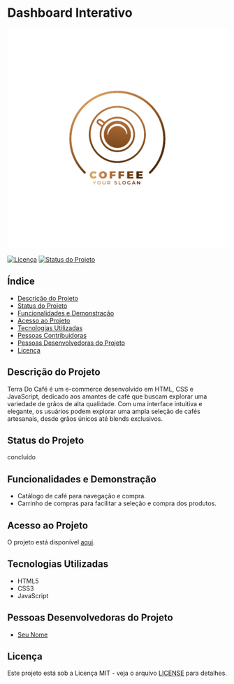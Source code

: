 # Dashboard Interativo

![eccomerce](<imagens/logo/coffe%20(1).png>)

[![Licença](https://img.shields.io/badge/Licença-MIT-blue.svg)](https://opensource.org/licenses/MIT)
[![Status do Projeto](<![Status](https://img.shields.io/badge/Status-Finalizado-brightgreen)>)](https://github.com/Kaue-Marin/Terra-Do-Cafe)

## Índice

- [Descrição do Projeto](#descrição-do-projeto)
- [Status do Projeto](#status-do-projeto)
- [Funcionalidades e Demonstração](#funcionalidades-e-demonstração)
- [Acesso ao Projeto](#acesso-ao-projeto)
- [Tecnologias Utilizadas](#tecnologias-utilizadas)
- [Pessoas Contribuidoras](#pessoas-contribuidoras)
- [Pessoas Desenvolvedoras do Projeto](#pessoas-desenvolvedoras-do-projeto)
- [Licença](#licença)

## Descrição do Projeto

Terra Do Café é um e-commerce desenvolvido em HTML, CSS e JavaScript, dedicado aos amantes de café que buscam explorar uma variedade de grãos de alta qualidade. Com uma interface intuitiva e elegante, os usuários podem explorar uma ampla seleção de cafés artesanais, desde grãos únicos até blends exclusivos.

## Status do Projeto

concluído

## Funcionalidades e Demonstração

- Catálogo de café para navegação e compra.
- Carrinho de compras para facilitar a seleção e compra dos produtos.

## Acesso ao Projeto

O projeto está disponível [aqui](https://github.com/Kaue-Marin/Terra-Do-Cafe).

## Tecnologias Utilizadas

- HTML5
- CSS3
- JavaScript

## Pessoas Desenvolvedoras do Projeto

- [Seu Nome](https://github.com/Kaue-Marin)

## Licença

Este projeto está sob a Licença MIT - veja o arquivo [LICENSE](LICENSE) para detalhes.
